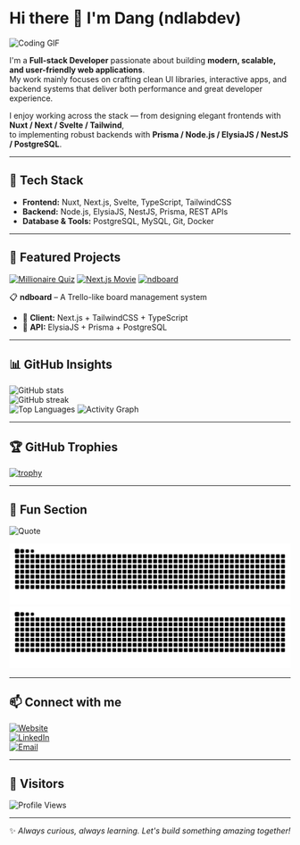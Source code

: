 # Hi there 👋 I'm Dang (ndlabdev)

<img src="https://media.giphy.com/media/L8K62iTDkzGX6/giphy.gif" width="400" alt="Coding GIF"/>

I'm a **Full-stack Developer** passionate about building **modern, scalable, and user-friendly web applications**.  
My work mainly focuses on crafting clean UI libraries, interactive apps, and backend systems that deliver both performance and great developer experience.  

I enjoy working across the stack — from designing elegant frontends with **Nuxt / Next / Svelte / Tailwind**,  
to implementing robust backends with **Prisma / Node.js / ElysiaJS / NestJS / PostgreSQL**.  

---

## 🔧 Tech Stack
- **Frontend:** Nuxt, Next.js, Svelte, TypeScript, TailwindCSS  
- **Backend:** Node.js, ElysiaJS, NestJS, Prisma, REST APIs  
- **Database & Tools:** PostgreSQL, MySQL, Git, Docker  

---

## 🌟 Featured Projects
[![Millionaire Quiz](https://github-readme-stats.vercel.app/api/pin/?username=ndlabdev&repo=millionaire-quiz&theme=radical)](https://github.com/ndlabdev/millionaire-quiz)
[![Next.js Movie](https://github-readme-stats.vercel.app/api/pin/?username=ndlabdev&repo=nextjs-movie&theme=radical)](https://github.com/ndlabdev/nextjs-movie)
[![ndboard](https://github-readme-stats.vercel.app/api/pin/?username=ndlabdev&repo=ndboard&theme=radical)](https://github.com/ndlabdev/ndboard)

📋 **ndboard** – A Trello-like board management system  
  - 🔹 **Client:** Next.js + TailwindCSS + TypeScript  
  - 🔹 **API:** ElysiaJS + Prisma + PostgreSQL  

---

## 📊 GitHub Insights
![GitHub stats](https://github-readme-stats.vercel.app/api?username=ndlabdev&show_icons=true&theme=radical)  
![GitHub streak](https://github-readme-streak-stats.herokuapp.com/?user=ndlabdev&theme=radical)  
![Top Languages](https://github-readme-stats.vercel.app/api/top-langs/?username=ndlabdev&layout=compact&theme=radical)
![Activity Graph](https://github-readme-activity-graph.vercel.app/graph?username=ndlabdev&theme=react-dark)  

---

## 🏆 GitHub Trophies
[![trophy](https://github-profile-trophy.vercel.app/?username=ndlabdev&theme=onedark&row=1&column=6)](https://github.com/ryo-ma/github-profile-trophy)

---

## 🎉 Fun Section
![Quote](https://quotes-github-readme.vercel.app/api?type=horizontal&theme=dark)  

![GitHub Snake Light](https://raw.githubusercontent.com/ndlabdev/ndlabdev/output/github-contribution-grid-snake.svg#gh-light-mode-only)
![GitHub Snake Dark](https://raw.githubusercontent.com/ndlabdev/ndlabdev/output/github-contribution-grid-snake-dark.svg#gh-dark-mode-only)

---

## 📫 Connect with me
[![Website](https://img.shields.io/badge/Website-ndlab.dev-green?style=for-the-badge&logo=google-chrome)](https://ndlab.dev)  
[![LinkedIn](https://img.shields.io/badge/LinkedIn-dang--nguyen--long-blue?style=for-the-badge&logo=linkedin)](https://linkedin.com/in/dang-nguyen-long)  
[![Email](https://img.shields.io/badge/Email-longdang0412%40gmail.com-red?style=for-the-badge&logo=gmail)](mailto:longdang0412@gmail.com) 

---

## 👀 Visitors
![Profile Views](https://komarev.com/ghpvc/?username=ndlabdev&color=blue&style=flat-square)

---

✨ *Always curious, always learning. Let's build something amazing together!*  
